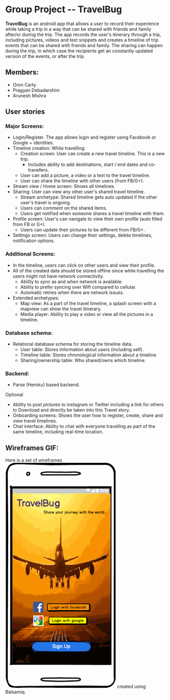 # Group Project -- TravelBug

**TravelBug** is an android app that allows a user to record their experience while taking a trip in
a way that can be shared with friends and family after/or during the trip. The app records the
user's itinerary through a trip, including pictures, videos and text snippets and creates a timeline
of trip events that can be shared with friends and family. The sharing can happen during the trip,
in which case the recipients get an constantly updated version of the events, or after the trip.


## Members:
* Oron Carty
* Pragyan Debadarshini
* Arunesh Mishra


## User stories

### Major Screens:
* Login/Register. The app allows login and register using Facebook or Google + identities.
* Timeline creation: While travelling:
   * Creation screen: User can create a new travel timeline. This is a new trip.
        * Includes ability to add destinations, start / end dates and co-travellers. 
   * User can add a picture, a video or a text to the travel timeline.
   * User can share the timeline with other users (from FB/G+).
* Stream view / Home screen: Shows all timelines.
* Sharing: User can view any other user's shared travel timeline.
   * Stream archetype: Shared timeline gets auto updated if the other user's travel is ongoing.
   * Users can comment on the shared items.
   * Users get notified when someone shares a travel timeline with them.
* Profile screen: User's can navigate to view their own profile (auto filled from FB or G+).
   * Users can update their pictures to be different from FB/G+.
* Settings screen: Users can change their settings, delete timelines, notification options. 

### Additional Screens:
* In the timeline, users can click on other users and view their profile.
* All of the created data should be stored offline since while travelling the users might not have
  network connectivity.
    * Ability to sync as and when network is available.
    * Ability to prefer syncing over Wifi compared to cellular.
    * Automatic retries when there are network issues.
* Extended archetypes:
   * Map view: As a part of the travel timeline, a splash screen with a mapview can show the travel
     itinerary.
   * Media player: Ability to play a video or view all the pictures in a timeline.

### Database schema:
 * Relational database schema for storing the timeline data. 
   * User table: Stores information about users (including self).
   * Timeline table: Stores chronological information about a timeline.
   * Sharing/ownership table: Who shared/owns which timeline.

### Backend:
 * Parse (Heroku) based backend. 

Optional 
* Ability to post pictures to instagram or Twitter including a link for others to Download and
  directly be taken into this Travel story.
* Onboarding screens: Shows the user how to register, create, share and view travel timelines.
* Chat interface: Ability to chat with everyone travelling as part of the same timeline, including
  real-time location.
 

## Wireframes GIF:

Here is a set of wireframes ![TravelBug](TravelBug.gif) created using Balsamiq.
